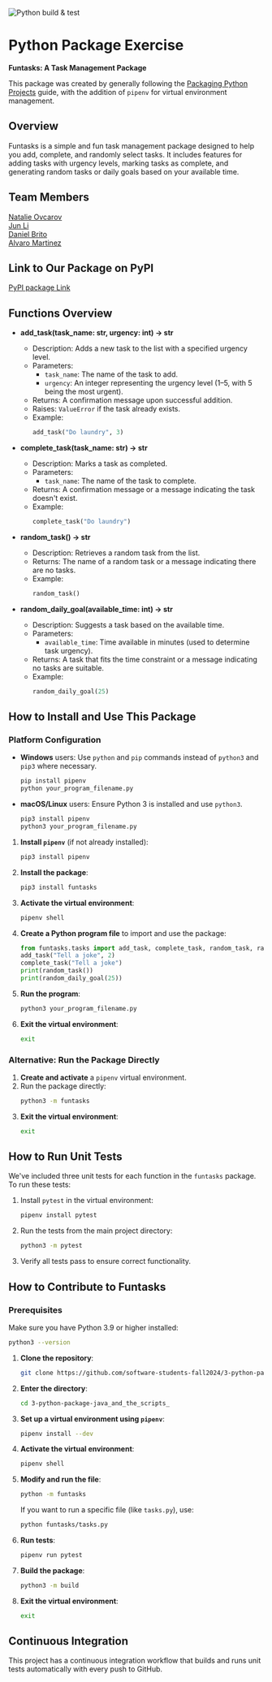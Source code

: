 ![Python build & test](https://github.com/software-students-fall2024/3-python-package-java_and_the_scripts_/actions/workflows/build.yaml/badge.svg)

# Python Package Exercise
**Funtasks: A Task Management Package** 

This package was created by generally following the [Packaging Python Projects](https://packaging.python.org/tutorials/packaging-projects/) guide, with the addition of `pipenv` for virtual environment management. 

## Overview
Funtasks is a simple and fun task management package designed to help you add, complete, and randomly select tasks. It includes features for adding tasks with urgency levels, marking tasks as complete, and generating random tasks or daily goals based on your available time. 

## Team Members

[Natalie Ovcarov](https://github.com/nataliovcharov)  
[Jun Li](https://github.com/jljune9li)  
[Daniel Brito](https://github.com/danny031103)  
[Alvaro Martinez](https://github.com/AlvaroMartinezM)

## Link to Our Package on PyPI
[PyPI package Link](https://pypi.org/project/funtasks/)

## Functions Overview

- **add_task(task_name: str, urgency: int) -> str**  
    - Description: Adds a new task to the list with a specified urgency level.  
    - Parameters:
      - `task_name`: The name of the task to add.
      - `urgency`: An integer representing the urgency level (1–5, with 5 being the most urgent).
    - Returns: A confirmation message upon successful addition.
    - Raises: `ValueError` if the task already exists.
    - Example: 
      ```python
      add_task("Do laundry", 3)
      ```

- **complete_task(task_name: str) -> str**  
    - Description: Marks a task as completed.
    - Parameters:
      - `task_name`: The name of the task to complete.
    - Returns: A confirmation message or a message indicating the task doesn't exist.
    - Example: 
      ```python
      complete_task("Do laundry")
      ```

- **random_task() -> str**  
    - Description: Retrieves a random task from the list.
    - Returns: The name of a random task or a message indicating there are no tasks.
    - Example: 
      ```python
      random_task()
      ```

- **random_daily_goal(available_time: int) -> str**  
    - Description: Suggests a task based on the available time.
    - Parameters:
      - `available_time`: Time available in minutes (used to determine task urgency).
    - Returns: A task that fits the time constraint or a message indicating no tasks are suitable.
    - Example: 
      ```python
      random_daily_goal(25)
      ```

## How to Install and Use This Package

### Platform Configuration
- **Windows** users: Use `python` and `pip` commands instead of `python3` and `pip3` where necessary.
  ```bash
  pip install pipenv
  python your_program_filename.py
  ```

- **macOS/Linux** users: Ensure Python 3 is installed and use `python3`.
  ```bash
  pip3 install pipenv
  python3 your_program_filename.py
  ```

1. **Install `pipenv`** (if not already installed):
    ```bash
    pip3 install pipenv
    ```

2. **Install the package**:
    ```bash
    pip3 install funtasks
    ```

3. **Activate the virtual environment**:
    ```bash
    pipenv shell
    ```

4. **Create a Python program file** to import and use the package:
    ```python
    from funtasks.tasks import add_task, complete_task, random_task, random_daily_goal
    add_task("Tell a joke", 2)
    complete_task("Tell a joke")
    print(random_task())
    print(random_daily_goal(25))
    ```

5. **Run the program**:
    ```bash
    python3 your_program_filename.py
    ```

6. **Exit the virtual environment**:
    ```bash
    exit
    ```

### Alternative: Run the Package Directly

1. **Create and activate** a `pipenv` virtual environment.
2. Run the package directly:
    ```bash
    python3 -m funtasks
    ```
3. **Exit the virtual environment**:
    ```bash
    exit
    ```

## How to Run Unit Tests
We've included three unit tests for each function in the `funtasks` package. To run these tests:

1. Install `pytest` in the virtual environment:
    ```bash
    pipenv install pytest
    ```
2. Run the tests from the main project directory:
    ```bash
    python3 -m pytest
    ```
3. Verify all tests pass to ensure correct functionality.

## How to Contribute to Funtasks

### Prerequisites
Make sure you have Python 3.9 or higher installed:
```bash
python3 --version
```

1. **Clone the repository**:
    ```bash
    git clone https://github.com/software-students-fall2024/3-python-package-java_and_the_scripts_.git
    ```

2. **Enter the directory**:
    ```bash
    cd 3-python-package-java_and_the_scripts_
    ```

3. **Set up a virtual environment using `pipenv`**:
    ```bash
    pipenv install --dev
    ```

4. **Activate the virtual environment**:
    ```bash
    pipenv shell
    ```

5. **Modify and run the file**:
    ```bash
    python -m funtasks
    ```

   If you want to run a specific file (like `tasks.py`), use:
    ```bash
    python funtasks/tasks.py
    ```

6. **Run tests**:
    ```bash
    pipenv run pytest
    ```

7. **Build the package**:
    ```bash
    python3 -m build
    ```

8. **Exit the virtual environment**:
    ```bash
    exit
    ```

## Continuous Integration

This project has a continuous integration workflow that builds and runs unit tests automatically with every push to GitHub.
